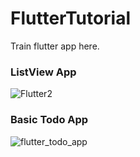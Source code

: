 # FlutterTutorial
Train flutter app here.

### ListView App
![Flutter2](https://user-images.githubusercontent.com/34413373/80721271-fdc1fe00-8b38-11ea-88c3-dfbbf9f967d5.gif)

### Basic Todo App
![flutter_todo_app](https://user-images.githubusercontent.com/34413373/80773993-9a66b900-8b96-11ea-946f-5b6371513bd9.gif)

